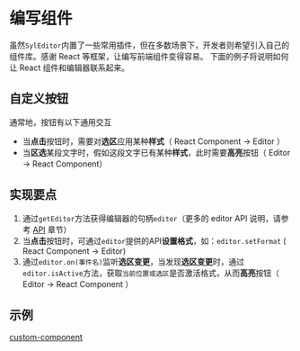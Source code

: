 # 编写组件

虽然`SylEditor`内置了一些常用插件，但在多数场景下，开发者则希望引入自己的组件库。感谢 React 等框架，让编写前端组件变得容易。 下面的例子将说明如何让 React 组件和编辑器联系起来。

## 自定义按钮

通常地，按钮有以下通用交互

- 当**点击**按钮时，需要对**选区**应用某种**样式**（ React Component -> Editor ）
- 当**区选**某段文字时，假如这段文字已有某种**样式**，此时需要**高亮**按钮（ Editor -> React Component）

## 实现要点

1. 通过`getEditor`方法获得编辑器的句柄`editor`（更多的 editor API 说明，请参考 [API](/zh-cn/api) 章节）
2. 当**点击**按钮时，可通过`editor`提供的API**设置格式**，如：`editor.setFormat` ( React Component -> Editor)
3. 通过`editor.on(事件名)`监听**选区变更**，当发现**选区变更**时，通过`editor.isActive`方法，获取`当前位置或选区`是否激活格式，从而**高亮**按钮（ Editor -> React Component ）

## 示例

[custom-component](https://codesandbox.io/embed/custom-component-st77e?hidenavigation=1 ':include :type=iframe width=100% height=500px')

